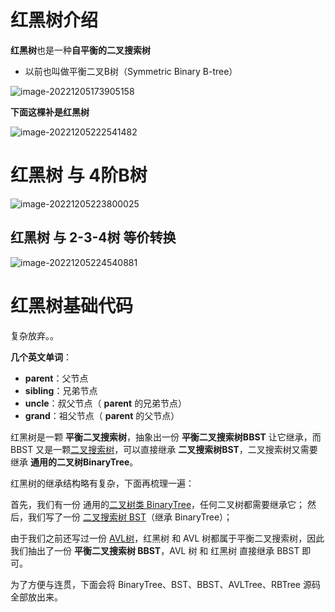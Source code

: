 # 红黑树介绍

**红黑树**也是一种**自平衡的二叉搜索树**

- 以前也叫做平衡二叉B树（Symmetric Binary B-tree）

![image-20221205173905158](https://cdn.jsdelivr.net/gh/Miyuki7/image-host/blog-imgimage-20221205173905158.png)

**下面这棵补是红黑树**

![image-20221205222541482](https://cdn.jsdelivr.net/gh/Miyuki7/image-host/blog-imgimage-20221205222541482.png)

# 红黑树 与 4阶B树

![image-20221205223800025](https://cdn.jsdelivr.net/gh/Miyuki7/image-host/blog-imgimage-20221205223800025.png)

## 红黑树 与 2-3-4树 等价转换

![image-20221205224540881](https://cdn.jsdelivr.net/gh/Miyuki7/image-host/blog-imgimage-20221205224540881.png)

# 红黑树基础代码

复杂放弃。。

**几个英文单词**：

- **parent**：父节点
- **sibling**：兄弟节点
- **uncle**：叔父节点（ **parent** 的兄弟节点）
- **grand**：祖父节点（ **parent** 的父节点）

红黑树是一颗 **平衡二叉搜索树**，抽象出一份 **平衡二叉搜索树BBST** 让它继承，而 BBST 又是一颗[二叉搜索树](https://so.csdn.net/so/search?q=二叉搜索树&spm=1001.2101.3001.7020)，可以直接继承 **二叉搜索树BST**，二叉搜索树又需要继承 **通用的二叉树BinaryTree**。

红黑树的继承结构略有复杂，下面再梳理一遍：

首先，我们有一份 通用的[二叉树类 BinaryTree](https://blog.csdn.net/weixin_43734095/article/details/105953912)，任何二叉树都需要继承它；
然后，我们写了一份 [二叉搜索树 BST](https://blog.csdn.net/weixin_43734095/article/details/104687980)（继承 BinaryTree）；

由于我们之前还写过一份 [AVL树](https://blog.csdn.net/weixin_43734095/article/details/104728663)，红黑树 和 AVL 树都属于平衡二叉搜索树，因此我们抽出了一份 **平衡二叉搜索树 BBST**，AVL 树 和 红黑树 直接继承 BBST 即可。

为了方便与连贯，下面会将 BinaryTree、BST、BBST、AVLTree、RBTree 源码全部放出来。